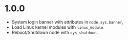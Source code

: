# 1.0.0

* System login banner with attributes in `node.sys.banner`,
* Load Linux kernel modules with `linux_module`.
* Reboot/Shutdown node with `sys_shutdown`. 
